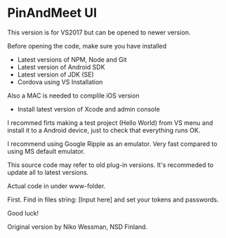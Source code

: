 PinAndMeet UI
===

This version is for VS2017 but can be opened to newer version.

Before opening the code, make sure you have installed
- Latest versions of NPM, Node and Git
- Latest version of Android SDK
- Latest version of JDK (SE)
- Cordova using VS Installation

Also a MAC is needed to complile iOS version
- Install latest version of Xcode and admin console

I recommed firts making a test project (Hello World) from VS menu and install it to a Android device, just to check that everything runs OK.

I recommend using Google Ripple as an emulator. Very fast compared to using MS default emulator.

This source code may refer to old plug-in versions. It's recommeded to update all to latest versions.

Actual code in under www-folder.

First. Find in files string: [Input here] and set your tokens and passwords.

Good luck!

Original version by Niko Wessman, NSD Finland.
